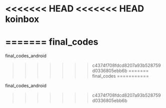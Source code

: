 <<<<<<< HEAD
<<<<<<< HEAD
koinbox
=======
=======
final_codes
===========

final_codes_android
>>>>>>> c4374f708fdcd8207a93b528759d0336805ebb6b
=======
final_codes
===========

final_codes_android
>>>>>>> c4374f708fdcd8207a93b528759d0336805ebb6b
